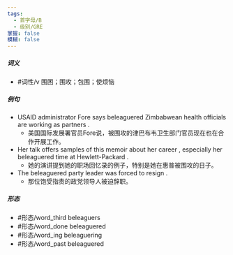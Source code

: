 ```yaml
---
tags:
  - 首字母/B
  - 级别/GRE
掌握: false
模糊: false
---
```

##### 词义
- #词性/v  围困；围攻；包围；使烦恼
##### 例句
- USAID administrator Fore says beleaguered Zimbabwean health officials are working as partners .
	- 美国国际发展署官员Fore说，被围攻的津巴布韦卫生部门官员现在也在合作开展工作。
- Her talk offers samples of this memoir about her career , especially her beleaguered time at Hewlett-Packard .
	- 她的演讲提到她的职场回忆录的例子，特别是她在惠普被围攻的日子。
- The beleaguered party leader was forced to resign .
	- 那位饱受指责的政党领导人被迫辞职。
##### 形态
- #形态/word_third beleaguers
- #形态/word_done beleaguered
- #形态/word_ing beleaguering
- #形态/word_past beleaguered
